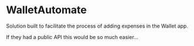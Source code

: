 # WalletAutomate

Solution built to facilitate the process of adding expenses in the Wallet app.

If they had a public API this would be so much easier...

